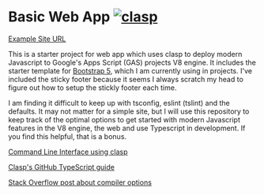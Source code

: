# Basic Web App [![clasp](https://img.shields.io/badge/built%20with-clasp-4285f4.svg)](https://github.com/google/clasp)

[Example Site URL](https://script.google.com/a/macros/dishs.tp.edu.tw/s/AKfycbxVF3ohFTl_Y6KkQ8R8Vyv5O9jxvjPWvRTltdiERLA4NU-UFPoI/exec)

This is a starter project for web app which uses clasp to deploy modern Javascript to Google's Apps Script (GAS) projects V8 engine.  It includes the starter template for [Bootstrap 5](https://v5.getbootstrap.com/), which I am currently using in projects.  I've included the sticky footer because it seems I always scratch my head to figure out how to setup the stickly footer each time. 

I am finding it difficult to keep up with tsconfig, eslint (tslint) and the defaults.  It may not matter for a simple site, but I will use this repository to keep track of the optimal options to get started with modern Javascript features in the V8 engine, the web and use Typescript in development. If you find this helpful, that is a bonus.

[Command Line Interface using clasp](https://developers.google.com/apps-script/guides/clasp)

[Clasp's GitHub TypeScript guide](https://github.com/google/clasp/blob/master/docs/typescript.md)

[Stack Overflow post about compiler options](https://stackoverflow.com/questions/42093758/need-clarification-of-the-target-and-lib-compiler-options)